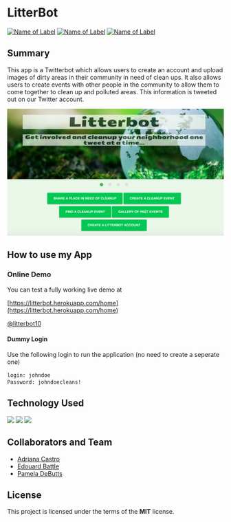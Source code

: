 # LitterBot

[![Name of Label](https://img.shields.io/badge/addtexthere-changestatus-blue.svg)](www.Placelinktowebsitehere.com)
[![Name of Label](https://img.shields.io/badge/addtexthere-changestatus-green.svg)](www.Placelinktowebsitehere.com)
[![Name of Label](https://img.shields.io/badge/addtexthere-changestatus-pink.svg)](www.Placelinktowebsitehere.com)

## Summary
This app is a Twitterbot which allows users to create an account and upload images of dirty areas in their community in need of clean ups.  It also allows users to create events with other people in the community to allow them to come together to clean up and polluted areas.  This information is tweeted out on our Twitter account.

![image Description](https://github.com/gcbest/litterbot/blob/master/public/images/screenshot.png)


## How to use my App

### Online Demo
You can test a fully working live demo at

[https://litterbot.herokuapp.com/home](https://litterbot.herokuapp.com/home)

[@litterbot10](https://twitter.com/@litterbot10)


#### Dummy Login
Use the following login to run the application (no need to create a seperate one)
```
login: johndoe
Password: johndoecleans!
```

## Technology Used
 ![](http://williamavasquez.herokuapp.com/img/js.png)
 ![](http://williamavasquez.herokuapp.com/img/node.png)
 ![](http://williamavasquez.herokuapp.com/img/mysql.png)



## Collaborators and Team
- [Adriana Castro](https://github.com/castrocadriana)
- [Edouard Battle](https://github.com/bernerd252)
- [Pamela DeButts](https://github.com/pdebutts)

## License
This project is licensed under the terms of the **MIT** license.

